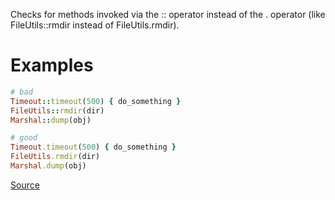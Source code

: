 
Checks for methods invoked via the :: operator instead
of the . operator (like FileUtils::rmdir instead of FileUtils.rmdir).

# Examples

```ruby
# bad
Timeout::timeout(500) { do_something }
FileUtils::rmdir(dir)
Marshal::dump(obj)

# good
Timeout.timeout(500) { do_something }
FileUtils.rmdir(dir)
Marshal.dump(obj)
```

[Source](http://www.rubydoc.info/gems/rubocop/RuboCop/Cop/Style/ColonMethodCall)